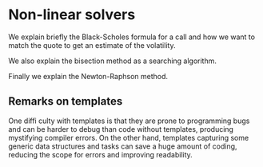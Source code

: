 # Non-linear solvers

We explain briefly the Black-Scholes formula for a call and how we want to match the quote to get an estimate of the volatility.

We also explain the bisection method as a searching algorithm.

Finally we explain the Newton-Raphson method.

## Remarks on templates

One diffi culty with templates is that they are prone to programming bugs and can be harder to debug than code without templates, producing mystifying compiler errors. On the other hand, templates capturing some generic data structures and tasks can save a huge amount of coding, reducing the scope for errors and improving readability.
